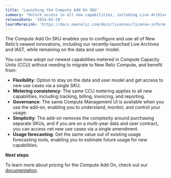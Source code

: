 ```yaml
---
title: 'Launching the Compute Add On SKU'
summary: 'Unlock access to all new capabilities, including Live Archives and IAST, with a single SKU'
releaseDate: '2024-02-28'
learnMoreLink: 'https://docs.newrelic.com/docs/licenses/license-information/usage-plans/new-relic-usage-plan/#list-price'
---
```


The Compute Add On SKU enables you to configure and use all of New Relic’s newest innovations, including our recently-launched Live Archives and IAST, while remaining on the data and user model.

You can now adopt our newest capabilities metered in Compute Capacity Units (CCU) without needing to migrate to New Relic Compute, and benefit from:

* **Flexibility**: Option to stay on the data and user model and get access to new use cases via a single SKU.
* **Metering consistency**: The same CCU metering applies to all new capabilities, including tracking, billing, invoicing, and reporting.
* **Governance**: The same Compute Management UI is available when you use the add-on, enabling you to understand, monitor, and control your usage.
* **Simplicity**: The add-on removes the complexity around purchasing separate SKUs, and if you are on a multi-year data and user contract, you can access net new use cases via a single amendment.
* **Usage forecasting**: Get the same value out of existing usage forecasting tools, enabling you to estimate future usage for new capabilities.

**Next steps**

To learn more about pricing for the Compute Add On, check out our [documentation](https://docs.newrelic.com/docs/licenses/license-information/usage-plans/new-relic-usage-plan/#list-price).